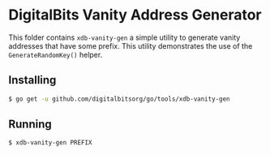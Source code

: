 # DigitalBits Vanity Address Generator

This folder contains `xdb-vanity-gen` a simple utility to generate vanity addresses that have some prefix.  This utility demonstrates the use of the
`GenerateRandomKey()` helper.

## Installing

```bash
$ go get -u github.com/digitalbitsorg/go/tools/xdb-vanity-gen
```

## Running

```bash
$ xdb-vanity-gen PREFIX
```
